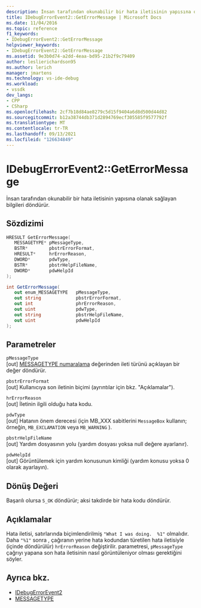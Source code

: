 ```yaml
---
description: İnsan tarafından okunabilir bir hata iletisinin yapısına olanak sağlayan bilgileri döndürür.
title: IDebugErrorEvent2::GetErrorMessage | Microsoft Docs
ms.date: 11/04/2016
ms.topic: reference
f1_keywords:
- IDebugErrorEvent2::GetErrorMessage
helpviewer_keywords:
- IDebugErrorEvent2::GetErrorMessage
ms.assetid: 9e3b0d74-a2dd-4eaa-bd95-21b2f9c79409
author: leslierichardson95
ms.author: lerich
manager: jmartens
ms.technology: vs-ide-debug
ms.workload:
- vssdk
dev_langs:
- CPP
- CSharp
ms.openlocfilehash: 2cf7b18d84ae8279c5d15f9404a6d8d500d44d82
ms.sourcegitcommit: b12a38744db371d2894769ecf305585f9577792f
ms.translationtype: MT
ms.contentlocale: tr-TR
ms.lasthandoff: 09/13/2021
ms.locfileid: "126634849"
---
```

# <a name="idebugerrorevent2geterrormessage"></a>IDebugErrorEvent2::GetErrorMessage
İnsan tarafından okunabilir bir hata iletisinin yapısına olanak sağlayan bilgileri döndürür.

## <a name="syntax"></a>Sözdizimi

```cpp
HRESULT GetErrorMessage(
   MESSAGETYPE* pMessageType,
   BSTR*        pbstrErrorFormat,
   HRESULT*     hrErrorReason,
   DWORD*       pdwType,
   BSTR*        pbstrHelpFileName,
   DWORD*       pdwHelpId
);
```

```csharp
int GetErrorMessage(
   out enum_MESSAGETYPE   pMessageType,
   out string             pbstrErrorFormat,
   out int                phrErrorReason,
   out uint               pdwType,
   out string             pbstrHelpFileName,
   out uint               pdwHelpId
);
```

## <a name="parameters"></a>Parametreler
`pMessageType`\
[out] [MESSAGETYPE numaralama](../../../extensibility/debugger/reference/messagetype.md) değerinden ileti türünü açıklayan bir değer döndürür.

`pbstrErrorFormat`\
[out] Kullanıcıya son iletinin biçimi (ayrıntılar için bkz. "Açıklamalar").

`hrErrorReason`\
[out] İletinin ilgili olduğu hata kodu.

`pdwType`\
[out] Hatanın önem derecesi (için MB_XXX sabitlerini `MessageBox` kullanın; örneğin, `MB_EXCLAMATION` veya `MB_WARNING` ).

`pbstrHelpFileName`\
[out] Yardım dosyasının yolu (yardım dosyası yoksa null değere ayarlanır).

`pdwHelpId`\
[out] Görüntülemek için yardım konusunun kimliği (yardım konusu yoksa 0 olarak ayarlayın).

## <a name="return-value"></a>Dönüş Değeri
 Başarılı olursa `S_OK` döndürür; aksi takdirde bir hata kodu döndürür.

## <a name="remarks"></a>Açıklamalar
 Hata iletisi, satırlarında biçimlendirilmiş `"What I was doing.  %1"` olmalıdır. Daha `"%1"` sonra , çağıranın yerine hata kodundan türetilen hata iletisiyle (içinde döndürülür) `hrErrorReason` değiştirilir. parametresi, `pMessageType` çağrıyı yapana son hata iletisinin nasıl görüntüleniyor olması gerektiğini söyler.

## <a name="see-also"></a>Ayrıca bkz.
- [IDebugErrorEvent2](../../../extensibility/debugger/reference/idebugerrorevent2.md)
- [MESSAGETYPE](../../../extensibility/debugger/reference/messagetype.md)
